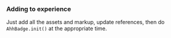 ### Adding to experience

Just add all the assets and markup, update references, then do `AhhBadge.init()` at the appropriate time.
